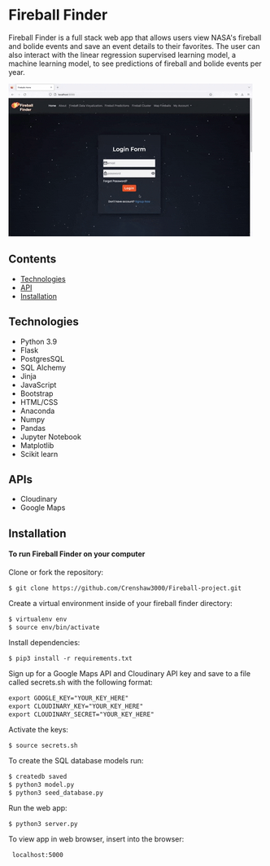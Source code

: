 # Fireball Finder <br />

Fireball Finder is a full stack web app that allows users view NASA's fireball and bolide events and save an event details to their favorites. The user can also
interact with the linear regression supervised learning model, a machine learning model, to see predictions of fireball and bolide events per year. 

![Homepage](/static/images/homepage.gif "Homepage") <br />


## Contents
* [Technologies](#technologies)
* [API](#api)
* [Installation](#installation) <br />


## <a name="technologies"></a> Technologies
* Python 3.9
* Flask
* PostgresSQL
* SQL Alchemy
* Jinja
* JavaScript
* Bootstrap
* HTML/CSS
* Anaconda
* Numpy
* Pandas
* Jupyter Notebook
* Matplotlib
* Scikit learn <br />



## <a name="api"></a> APIs
* Cloudinary
* Google Maps <br />

## <a name="installation"></a> Installation
#### To run Fireball Finder on your computer

 Clone or fork the repository:
 ```
 $ git clone https://github.com/Crenshaw3000/Fireball-project.git
 ```
Create a virtual environment inside of your fireball finder directory:
```
$ virtualenv env
$ source env/bin/activate
```

Install dependencies:
```
$ pip3 install -r requirements.txt
```

Sign up for a Google Maps API and Cloudinary API key 
and save to a file called secrets.sh with the following format:
```
export GOOGLE_KEY="YOUR_KEY_HERE"
export CLOUDINARY_KEY="YOUR_KEY_HERE"
export CLOUDINARY_SECRET="YOUR_KEY_HERE"
```

Activate the keys:
```
$ source secrets.sh
```

To create the SQL database models run:
```
$ createdb saved
$ python3 model.py
$ python3 seed_database.py
```

Run the web app:
```
$ python3 server.py
```

To view app in web browser, insert into the browser:
```
 localhost:5000
 ```
